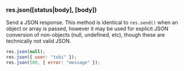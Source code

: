 <h3 id='res.json'>res.json([status|body], [body])</h3>

Send a JSON response. This method is identical
to `res.send()` when an object or
array is passed, however it may be used for
explicit JSON conversion of non-objects (null, undefined, etc),
though these are technically not valid JSON.

```js
res.json(null);
res.json({ user: "tobi" });
res.json(500, { error: "message" });
```
